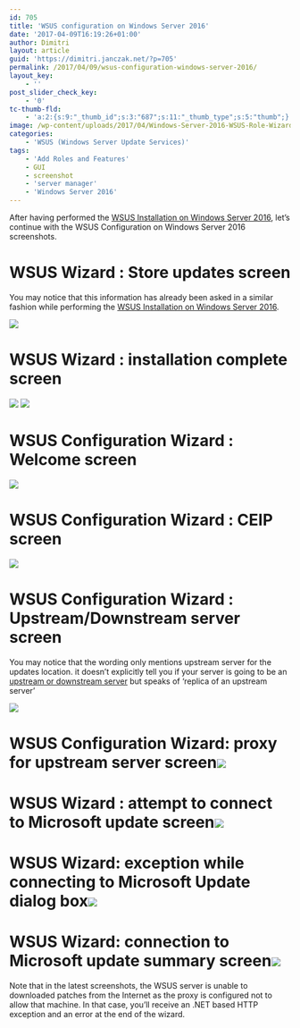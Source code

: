 ```yaml
---
id: 705
title: 'WSUS configuration on Windows Server 2016'
date: '2017-04-09T16:19:26+01:00'
author: Dimitri
layout: article
guid: 'https://dimitri.janczak.net/?p=705'
permalink: /2017/04/09/wsus-configuration-windows-server-2016/
layout_key:
    - ''
post_slider_check_key:
    - '0'
tc-thumb-fld:
    - 'a:2:{s:9:"_thumb_id";s:3:"687";s:11:"_thumb_type";s:5:"thumb";}'
image: /wp-content/uploads/2017/04/Windows-Server-2016-WSUS-Role-Wizard-Welcome-Screen.png
categories:
    - 'WSUS (Windows Server Update Services)'
tags:
    - 'Add Roles and Features'
    - GUI
    - screenshot
    - 'server manager'
    - 'Windows Server 2016'
---
```


After having performed the [WSUS Installation on Windows Server 2016](https://dimitri.janczak.net/2017/04/09/wsus-installation-windows-server-2016/), let’s continue with the WSUS Configuration on Windows Server 2016 screenshots.

# WSUS Wizard : Store updates screen

You may notice that this information has already been asked in a similar fashion while performing the [WSUS Installation on Windows Server 2016](https://dimitri.janczak.net/2017/04/09/wsus-installation-windows-server-2016/).

[![](https://dimitri.janczak.net/wp-content/uploads/2017/04/Windows-Server-2016-WSUS-Wizard-Location.png)](https://dimitri.janczak.net/wp-content/uploads/2017/04/Windows-Server-2016-WSUS-Wizard-Location.png)

# WSUS Wizard : installation complete screen

[![](https://dimitri.janczak.net/wp-content/uploads/2017/04/Windows-Server-2016-WSUS-Wizard-Complete.png)](https://dimitri.janczak.net/wp-content/uploads/2017/04/Windows-Server-2016-WSUS-Wizard-Complete.png) [![](https://dimitri.janczak.net/wp-content/uploads/2017/04/Windows-Server-2016-WSUS-Wizard-Progress.png)](https://dimitri.janczak.net/wp-content/uploads/2017/04/Windows-Server-2016-WSUS-Wizard-Progress.png)

# WSUS Configuration Wizard : Welcome screen

[![](https://dimitri.janczak.net/wp-content/uploads/2017/04/Windows-Server-2016-WSUS-Role-Wizard-Welcome-Screen.png)](https://dimitri.janczak.net/wp-content/uploads/2017/04/Windows-Server-2016-WSUS-Role-Wizard-Welcome-Screen.png)

# WSUS Configuration Wizard : CEIP screen

[![](https://dimitri.janczak.net/wp-content/uploads/2017/04/Windows-Server-2016-WSUS-Role-Wizard-CEIP.png)](https://dimitri.janczak.net/wp-content/uploads/2017/04/Windows-Server-2016-WSUS-Role-Wizard-CEIP.png)

# WSUS Configuration Wizard : Upstream/Downstream server screen

You may notice that the wording only mentions upstream server for the updates location. it doesn’t explicitly tell you if your server is going to be an [upstream or downstream server](https://technet.microsoft.com/en-us/library/cc708495(v=ws.10).aspx) but speaks of ‘replica of an upstream server’

[![](https://dimitri.janczak.net/wp-content/uploads/2017/04/Windows-Server-2016-WSUS-Role-Wizard-Synchronisation-Source.png)](https://dimitri.janczak.net/wp-content/uploads/2017/04/Windows-Server-2016-WSUS-Role-Wizard-Synchronisation-Source.png)

# WSUS Configuration Wizard: proxy for upstream server screen[![](https://dimitri.janczak.net/wp-content/uploads/2017/04/Windows-Server-2016-WSUS-Role-Wizard-Proxy-Choice.png)](https://dimitri.janczak.net/wp-content/uploads/2017/04/Windows-Server-2016-WSUS-Role-Wizard-Proxy-Choice.png)

# WSUS Wizard : attempt to connect to Microsoft update screen[![](https://dimitri.janczak.net/wp-content/uploads/2017/04/Windows-Server-2016-WSUS-Role-Wizard-Attempt-To-Connect.png)](https://dimitri.janczak.net/wp-content/uploads/2017/04/Windows-Server-2016-WSUS-Role-Wizard-Attempt-To-Connect.png)

# WSUS Wizard: exception while connecting to Microsoft Update dialog box[![](https://dimitri.janczak.net/wp-content/uploads/2017/04/Windows-Server-2016-WSUS-Role-Wizard-Connection-TimeOut.png)](https://dimitri.janczak.net/wp-content/uploads/2017/04/Windows-Server-2016-WSUS-Role-Wizard-Connection-TimeOut.png)

# WSUS Wizard: connection to Microsoft update summary screen[![](https://dimitri.janczak.net/wp-content/uploads/2017/04/Windows-Server-2016-WSUS-Role-Wizard-Connection-TimeOut-Wizard-Error.png)](https://dimitri.janczak.net/wp-content/uploads/2017/04/Windows-Server-2016-WSUS-Role-Wizard-Connection-TimeOut-Wizard-Error.png)

Note that in the latest screenshots, the WSUS server is unable to downloaded patches from the Internet as the proxy is configured not to allow that machine. In that case, you’ll receive an .NET based HTTP exception and an error at the end of the wizard.